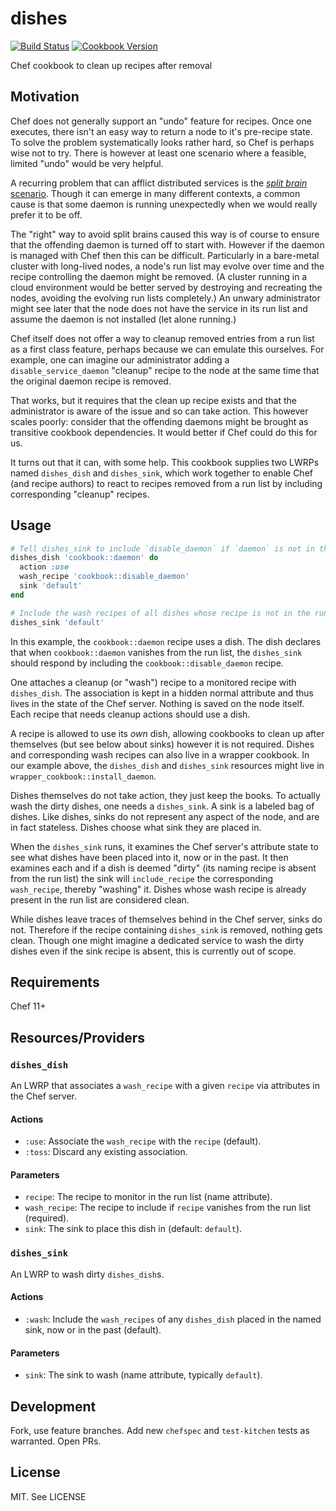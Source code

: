 # dishes #

[![Build Status][travis-badge]][travis-url]
[![Cookbook Version][supermarket-badge]][supermarket-url]

[travis-url]: https://travis-ci.org/phs/dishes
[travis-badge]: https://travis-ci.org/phs/dishes.svg?branch=master

[supermarket-url]: https://community.opscode.com/cookbooks/dishes
[supermarket-badge]: https://img.shields.io/cookbook/v/dishes.svg

Chef cookbook to clean up recipes after removal

## Motivation ##

Chef does not generally support an "undo" feature for recipes.  Once one executes, there isn't an easy way to return a node to it's pre-recipe state.  To solve the problem systematically looks rather hard, so Chef is perhaps wise not to try.  There is however at least one scenario where a feasible, limited "undo" would be very helpful.

A recurring problem that can afflict distributed services is the [_split brain_ scenario][split-brain-wikipedia].  Though it can emerge in many different contexts, a common cause is that some daemon is running unexpectedly when we would really prefer it to be off.

The "right" way to avoid split brains caused this way is of course to ensure that the offending daemon is turned off to start with.  However if the daemon is managed with Chef then this can be difficult.  Particularly in a bare-metal cluster with long-lived nodes, a node's run list may evolve over time and the recipe controlling the daemon might be removed.  (A cluster running in a cloud environment would be better served by destroying and recreating the nodes, avoiding the evolving run lists completely.)  An unwary administrator might see later that the node does not have the service in its run list and assume the daemon is not installed (let alone running.)

Chef itself does not offer a way to cleanup removed entries from a run list as a first class feature, perhaps because we can emulate this ourselves.  For example, one can imagine our administrator adding a `disable_service_daemon` "cleanup" recipe to the node at the same time that the original daemon recipe is removed.

That works, but it requires that the clean up recipe exists and that the administrator is aware of the issue and so can take action.  This however scales poorly: consider that the offending daemons might be brought as transitive cookbook dependencies.  It would better if Chef could do this for us.

It turns out that it can, with some help.  This cookbook supplies two LWRPs named `dishes_dish` and `dishes_sink`, which work together to enable Chef (and recipe authors) to react to recipes removed from a run list by including corresponding "cleanup" recipes.

[split-brain-wikipedia]: https://en.wikipedia.org/wiki/Split-brain_(computing)

## Usage ##

```ruby
# Tell dishes_sink to include `disable_daemon` if `daemon` is not in the run list
dishes_dish 'cookbook::daemon' do
  action :use
  wash_recipe 'cookbook::disable_daemon'
  sink 'default'
end

# Include the wash recipes of all dishes whose recipe is not in the run list
dishes_sink 'default'
```

In this example, the `cookbook::daemon` recipe uses a dish.  The dish declares that when `cookbook::daemon` vanishes from the run list, the `dishes_sink` should respond by including the `cookbook::disable_daemon` recipe.

One attaches a cleanup (or "wash") recipe to a monitored recipe with `dishes_dish`.  The association is kept in a hidden normal attribute and thus lives in the state of the Chef server.  Nothing is saved on the node itself.  Each recipe that needs cleanup actions should use a dish.

A recipe is allowed to use its _own_ dish, allowing cookbooks to clean up after themselves (but see below about sinks) however it is not required.  Dishes and corresponding wash recipes can also live in a wrapper cookbook.  In our example above, the `dishes_dish` and `dishes_sink` resources might live in `wrapper_cookbook::install_daemon`.

Dishes themselves do not take action, they just keep the books.  To actually wash the dirty dishes, one needs a `dishes_sink`.  A sink is a labeled bag of dishes.  Like dishes, sinks do not represent any aspect of the node, and are in fact stateless.  Dishes choose what sink they are placed in.

When the `dishes_sink` runs, it examines the Chef server's attribute state to see what dishes have been placed into it, now or in the past.  It then examines each and if a dish is deemed "dirty" (its naming recipe is absent from the run list) the sink will `include_recipe` the corresponding `wash_recipe`, thereby "washing" it.  Dishes whose wash recipe is already present in the run list are considered clean.

While dishes leave traces of themselves behind in the Chef server, sinks do not.  Therefore if the recipe containing `dishes_sink` is removed, nothing gets clean.  Though one might imagine a dedicated service to wash the dirty dishes even if the sink recipe is absent, this is currently out of scope.

## Requirements ##

Chef 11+

## Resources/Providers ##

### `dishes_dish` ###

An LWRP that associates a `wash_recipe` with a given `recipe` via attributes in the Chef server.

#### Actions ####
* `:use`: Associate the `wash_recipe` with the `recipe` (default).
* `:toss`: Discard any existing association.

#### Parameters ####
* `recipe`: The recipe to monitor in the run list (name attribute).
* `wash_recipe`: The recipe to include if `recipe` vanishes from the run list (required).
* `sink`: The sink to place this dish in (default: `default`).

### `dishes_sink` ###

An LWRP to wash dirty `dishes_dish`s.

#### Actions ####
* `:wash`: Include the `wash_recipes` of any `dishes_dish` placed in the named sink, now or in the past (default).

#### Parameters ####
* `sink`: The sink to wash (name attribute, typically `default`).

## Development ##

Fork, use feature branches.  Add new `chefspec` and `test-kitchen` tests as warranted. Open PRs.

## License ##

MIT.  See LICENSE

